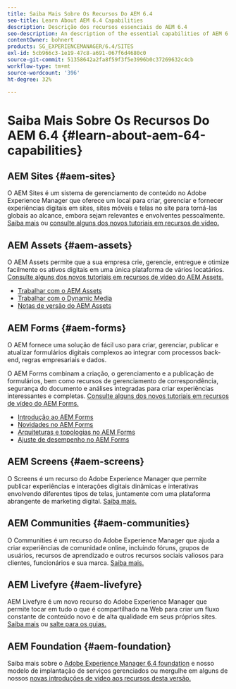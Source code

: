 ```yaml
---
title: Saiba Mais Sobre Os Recursos Do AEM 6.4
seo-title: Learn About AEM 6.4 Capabilities
description: Descrição dos recursos essenciais do AEM 6.4
seo-description: An description of the essential capabilities of AEM 6.4
contentOwner: bohnert
products: SG_EXPERIENCEMANAGER/6.4/SITES
exl-id: 5cb966c3-1e19-47c8-a691-067f6d4680c0
source-git-commit: 51358642a2fa8f59f3f5e3996b0c37269632c4cb
workflow-type: tm+mt
source-wordcount: '396'
ht-degree: 32%

---
```


# Saiba Mais Sobre Os Recursos Do AEM 6.4 {#learn-about-aem-64-capabilities}

## AEM Sites {#aem-sites}

O AEM Sites é um sistema de gerenciamento de conteúdo no Adobe Experience Manager que oferece um local para criar, gerenciar e fornecer experiências digitais em sites, sites móveis e telas no site para torná-las globais ao alcance, embora sejam relevantes e envolventes pessoalmente. [Saiba mais](https://business.adobe.com/products/experience-manager/sites/web-content-management.html) ou [consulte alguns dos novos tutoriais em recursos de vídeo.](https://experienceleague.adobe.com/docs/experience-manager-learn/sites/overview.html)

## AEM Assets {#aem-assets}

O AEM Assets permite que a sua empresa crie, gerencie, entregue e otimize facilmente os ativos digitais em uma única plataforma de vários locatários. [Consulte alguns dos novos tutoriais em recursos de vídeo do AEM Assets.](https://experienceleague.adobe.com/docs/experience-manager-learn/assets/overview.html)

* [Trabalhar com o AEM Assets](/help/assets/managing-assets-touch-ui.md)
* [Trabalhar com o Dynamic Media](/help/assets/dynamic-media.md)
* [Notas de versão do AEM Assets](/help/release-notes/assets.md)

## AEM Forms {#aem-forms}

O AEM fornece uma solução de fácil uso para criar, gerenciar, publicar e atualizar formulários digitais complexos ao integrar com processos back-end, regras empresariais e dados.

O AEM Forms combinam a criação, o gerenciamento e a publicação de formulários, bem como recursos de gerenciamento de correspondência, segurança do documento e análises integradas para criar experiências interessantes e completas. [Consulte alguns dos novos tutoriais em recursos de vídeo do AEM Forms.](https://experienceleague.adobe.com/docs/experience-manager-learn/forms/overview.html)

* [Introdução ao AEM Forms](/help/forms/using/introduction-aem-forms.md)
* [Novidades no AEM Forms](/help/forms/using/whats-new.md)
* [Arquiteturas e topologias no AEM Forms](/help/forms/using/aem-forms-architecture-deployment.md)
* [Ajuste de desempenho no AEM Forms](/help/forms/using/performance-tuning-aem-forms.md)

## AEM Screens {#aem-screens}

O Screens é um recurso do Adobe Experience Manager que permite publicar experiências e interações digitais dinâmicas e interativas envolvendo diferentes tipos de telas, juntamente com uma plataforma abrangente de marketing digital.  [Saiba mais.](https://experienceleague.adobe.com/docs/experience-manager-screens/user-guide/aem-screens-introduction.html?lang=pt-BR)

## AEM Communities {#aem-communities}

O Communities é um recurso do Adobe Experience Manager que ajuda a criar experiências de comunidade online, incluindo fóruns, grupos de usuários, recursos de aprendizado e outros recursos sociais valiosos para clientes, funcionários e sua marca. [Saiba mais.](https://business.adobe.com/products/experience-manager/sites/aem-sites.html)

## AEM Livefyre {#aem-livefyre}

AEM Livefyre é um novo recurso do Adobe Experience Manager que permite tocar em tudo o que é compartilhado na Web para criar um fluxo constante de conteúdo novo e de alta qualidade em seus próprios sites. [Saiba mais](https://business.adobe.com/products/experience-manager/sites/aem-sites.html) ou [salte para os guias.](https://experienceleague.adobe.com/docs/livefyre/implementation/home.html)

## AEM Foundation {#aem-foundation}

Saiba mais sobre o [Adobe Experience Manager 6.4 foundation](/help/sites-deploying/home.md) e nosso modelo de implantação de serviços gerenciados ou mergulhe em alguns de nossos [novas introduções de vídeo aos recursos desta versão.](https://experienceleague.adobe.com/docs/experience-manager-learn/sites/overview.html)
